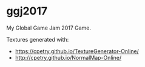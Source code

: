# ggj2017
My Global Game Jam 2017 Game.



Textures generated with: 

* https://cpetry.github.io/TextureGenerator-Online/
* http://cpetry.github.io/NormalMap-Online/
